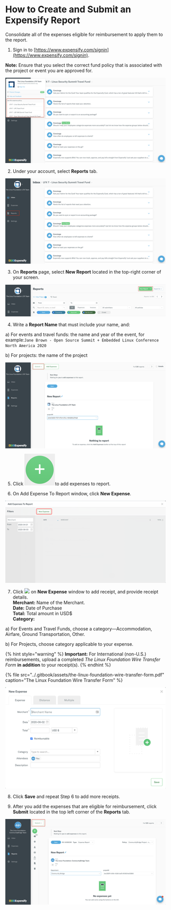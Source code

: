 # How to Create and Submit an Expensify Report

Consolidate all of the expenses eligible for reimbursement to apply them to the report.

 1. Sign in to [https://www.expensify.com/signin](https://www.expensify.com/signin).

**Note:** Ensure that you select the correct fund policy that is associated with the project or event you are approved for.

![](../.gitbook/assets/expense-report.png)

2. Under your account, select **Reports** tab.

![](../.gitbook/assets/reports.png)

3. On **Reports** page, select **New Report** located in the top-right corner of your screen.

![](../.gitbook/assets/new-report.png)

4. Write a **Report Name** that must include your name, and: 

a\) For events and travel funds: the name and year of the event, for example:`Jane Brown - Open Source Summit + Embedded Linux Conference North America 2020`

b\) For projects: the name of the project 

![](../.gitbook/assets/submit-report.png)

5. Click ![](../.gitbook/assets/plus-icon.png)to add expenses to report.

6. On Add Expense To Report window, click **New Expense**.

![](../.gitbook/assets/add-expense-screenshot-first-step.png)

7. Click ![](https://firebasestorage.googleapis.com/v0/b/gitbook-28427.appspot.com/o/assets%2F-M2DCN9UgoRgMEkgnLyP%2F-M8pirGmJSfCNSiIn-Tq%2F-M8prYMJ5o9YatigzPfM%2Fplus%20icon.png?alt=media&token=15bd6cd1-9c1b-4a25-a639-bf544729e922) on **New Expense** window to add receipt, and provide receipt details.  
**Merchant:** Name of the Merchant.  
**Date:** Date of Purchase  
**Total:** Total amount in USD$  
**Category:** 

a\) For Events and Travel Funds, choose a category—Accommodation, Airfare, Ground Transportation, Other.

b\) For Projects, choose category applicable to your expense.

{% hint style="warning" %}
**Important:** For International \(non-U.S.\) reimbursements, upload a completed _The Linux Foundation Wire Transfer Form_ **in addition** to your receipt\(s\).
{% endhint %}

{% file src="../.gitbook/assets/the-linux-foundation-wire-transfer-form.pdf" caption="The Linux Foundation Wire Transfer Form" %}

![](../.gitbook/assets/create-new-expense-screenshot-second-step.png)

8. Click **Save** and repeat Step 6 to add more receipts.

9. After you add the expenses that are eligible for reimbursement, click **Submit** located in the top left corner of the **Reports** tab.

![](../.gitbook/assets/submit.png)

 

